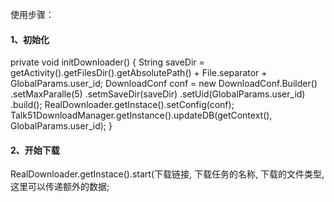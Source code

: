 
使用步骤：

#### 1、初始化
private void initDownloader() {
        String saveDir = getActivity().getFilesDir().getAbsolutePath() + File.separator + GlobalParams.user_id;
        DownloadConf conf = new DownloadConf.Builder()
                .setMaxParalle(5)
                .setmSaveDir(saveDir)
                .setUid(GlobalParams.user_id)
                .build();
        RealDownloader.getInstace().setConfig(conf);
        Talk51DownloadManager.getInstance().updateDB(getContext(), GlobalParams.user_id);
    }
    
#### 2、开始下载

RealDownloader.getInstace().start(下载链接, 下载任务的名称, 下载的文件类型, 这里可以传递额外的数据;